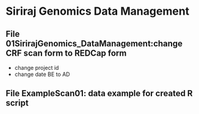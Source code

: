 # Siriraj Genomics Data Management 

## File 01SirirajGenomics_DataManagement:change CRF scan form to REDCap form 
- change project id 
- change date BE to AD

## File ExampleScan01: data example for created R script
